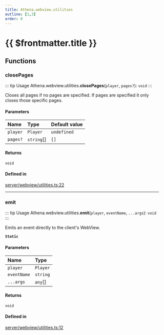 ```yaml
---
title: Athena.webview.utilities
outline: [1,3]
order: 0
---
```


# {{ $frontmatter.title }}


## Functions

### closePages

::: tip Usage
Athena.webview.utilities.**closePages**(`player`, `pages?`): `void`
:::

Closes all pages if no pages are specified.
If pages are specified it only closes those specific pages.

#### Parameters

| Name | Type | Default value |
| :------ | :------ | :------ |
| `player` | `Player` | `undefined` |
| `pages?` | `string`[] | `[]` |

#### Returns

`void`

#### Defined in

[server/webview/utilities.ts:22](https://github.com/Stuyk/altv-athena/blob/55b6185/src/core/server/webview/utilities.ts#L22)

___

### emit

::: tip Usage
Athena.webview.utilities.**emit**(`player`, `eventName`, `...args`): `void`
:::

Emits an event directly to the client's WebView.

**`Static`**

#### Parameters

| Name | Type |
| :------ | :------ |
| `player` | `Player` |
| `eventName` | `string` |
| `...args` | `any`[] |

#### Returns

`void`

#### Defined in

[server/webview/utilities.ts:12](https://github.com/Stuyk/altv-athena/blob/55b6185/src/core/server/webview/utilities.ts#L12)
